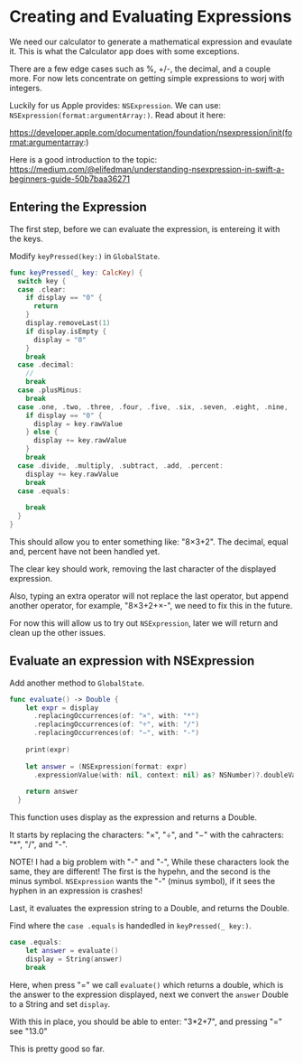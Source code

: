 # Creating and Evaluating Expressions 

We need our calculator to generate a mathematical expression and evaulate it. This is what the Calculator app does with some exceptions. 

There are a few edge cases such as %, +/-, the decimal, and a couple more. For now lets concentrate on getting simple expressions to worj with integers. 

Luckily for us Apple provides: `NSExpression`. We can use: `NSExpression(format:argumentArray:)`. Read about it here: 

https://developer.apple.com/documentation/foundation/nsexpression/init(format:argumentarray:)

Here is a good introduction to the topic: https://medium.com/@elifedman/understanding-nsexpression-in-swift-a-beginners-guide-50b7baa36271

## Entering the Expression

The first step, before we can evaluate the expression, is entereing it with the keys. 

Modify `keyPressed(key:)` in `GlobalState`. 

```Swift
func keyPressed(_ key: CalcKey) {
  switch key {
  case .clear:
    if display == "0" {
      return
    }
    display.removeLast(1)
    if display.isEmpty {
      display = "0"
    }
    break
  case .decimal:
    //
    break
  case .plusMinus:
    break
  case .one, .two, .three, .four, .five, .six, .seven, .eight, .nine, .zero:
    if display == "0" {
      display = key.rawValue
    } else {
      display += key.rawValue
    }
    break
  case .divide, .multiply, .subtract, .add, .percent:
    display += key.rawValue
    break
  case .equals:
    
    break
  }
}
```

This should allow you to enter something like: "8×3+2". The decimal, equal and, percent have not been handled yet. 

The clear key should work, removing the last character of the displayed expression.

Also, typing an extra operator will not replace the last operator, but append another operator, for example, "8×3+2+×-", we need to fix this in the future. 

For now this will allow us to try out `NSExpression`, later we will return and clean up the other issues. 

## Evaluate an expression with NSExpression

Add another method to `GlobalState`. 

```Swift
func evaluate() -> Double {
    let expr = display
      .replacingOccurrences(of: "×", with: "*")
      .replacingOccurrences(of: "÷", with: "/")
      .replacingOccurrences(of: "−", with: "-")
    
    print(expr)
    
    let answer = (NSExpression(format: expr)
      .expressionValue(with: nil, context: nil) as? NSNumber)?.doubleValue ?? 0
    
    return answer
  }
```

This function uses display as the expression and returns a Double. 

It starts by replacing the characters: "×", "÷", and "−" with the cahracters: "*", "/", and "-". 

NOTE! I had a big problem with "-" and "-", While these characters look the same, they are different! The first is the hypehn, and the second is the minus symbol. `NSExpression` wants the "-" (minus symbol), if it sees the hyphen in an expression is crashes!  

Last, it evaluates the expression string to a Double, and returns the Double. 

Find where the `case .equals` is handedled in `keyPressed(_ key:)`.

```Swift
case .equals:
    let answer = evaluate()
    display = String(answer)
    break
```

Here, when press "=" we call `evaluate()` which returns a double, which is the answer to the expression displayed, next we convert the `answer` Double to a String and set `display`.

With this in place, you should be able to enter: "3*2+7", and pressing "=" see "13.0"

This is pretty good so far. 

